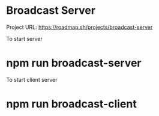 # Broadcast Server

Project URL: https://roadmap.sh/projects/broadcast-server

To start server  
# npm run broadcast-server
To start client server
# npm run broadcast-client
